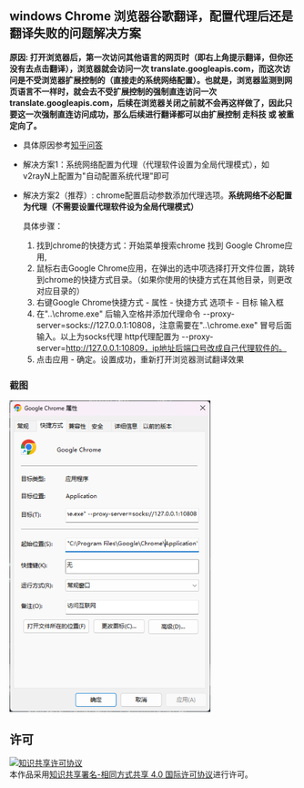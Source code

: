## windows Chrome 浏览器谷歌翻译，配置代理后还是翻译失败的问题解决方案

**原因: 打开浏览器后，第一次访问其他语言的网页时（即右上角提示翻译，但你还没有去点击翻译），浏览器就会访问一次 translate.googleapis.com，而这次访问是不受浏览器扩展控制的（直接走的系统网络配置）。也就是，浏览器监测到网页语言不一样时，就会去不受扩展控制的强制直连访问一次 translate.googleapis.com，后续在浏览器关闭之前就不会再这样做了，因此只要这一次强制直连访问成功，那么后续进行翻译都可以由扩展控制 走科技 或 被重定向了。**

* 具体原因参考[知乎问答](https://zhuanlan.zhihu.com/p/576932998)
* 解决方案1：系统网络配置为代理（代理软件设置为全局代理模式），如v2rayN上配置为"自动配置系统代理"即可
* 解决方案2（推荐）: chrome配置启动参数添加代理选项。**系统网络不必配置为代理（不需要设置代理软件设为全局代理模式）**
  
  具体步骤：

    1. 找到chrome的快捷方式：开始菜单搜索chrome 找到 Google Chrome应用, 
    2. 鼠标右击Google Chrome应用，在弹出的选中项选择打开文件位置，跳转到chrome的快捷方式目录。（如果你使用的快捷方式在其他目录，则更改对应目录的）
    3. 右键Google Chrome快捷方式 - 属性 - 快捷方式 选项卡 - 目标 输入框
    4. 在"..\chrome.exe" 后输入空格并添加代理命令 --proxy-server=socks://127.0.0.1:10808，注意需要在"..\chrome.exe" 冒号后面输入。以上为socks代理 http代理配置为 --proxy-server=http://127.0.0.1:10809，ip地址后端口号改成自己代理软件的。
    5. 点击应用 - 确定。设置成功，重新打开浏览器测试翻译效果

### 截图
<img alt='review' src="./chrome_proxy_setting.png" width="70%" style="">

## 许可
<a rel="license" href="http://creativecommons.org/licenses/by-sa/4.0/"><img alt="知识共享许可协议" style="border-width:0" src="https://i.creativecommons.org/l/by-sa/4.0/88x31.png" /></a><br />本作品采用<a rel="license" href="http://creativecommons.org/licenses/by-sa/4.0/">知识共享署名-相同方式共享 4.0 国际许可协议</a>进行许可。